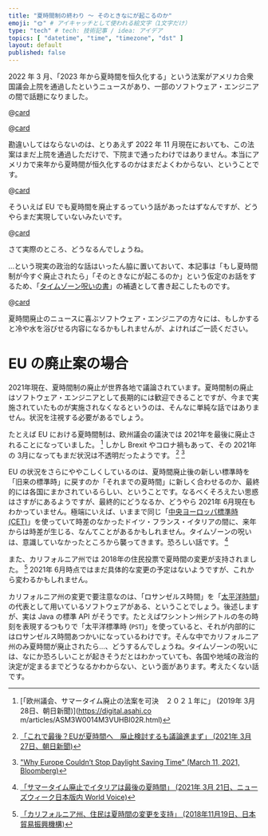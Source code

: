 ```yaml
---
title: "夏時間制の終わり 〜 そのときなにが起こるのか"
emoji: "🌞" # アイキャッチとして使われる絵文字（1文字だけ）
type: "tech" # tech: 技術記事 / idea: アイデア
topics: [ "datetime", "time", "timezone", "dst" ]
layout: default
published: false
---
```


2022 年 3 月、「2023 年から夏時間を恒久化する」という法案がアメリカ合衆国議会上院を通過したというニュースがあり、一部のソフトウェア・エンジニアの間で話題になりました。

@[card](https://jp.reuters.com/article/usa-senate-daylight-idJPKCN2LD0ET)

@[card](https://www.reuters.com/world/us/us-senate-approves-bill-that-would-make-daylight-savings-time-permanent-2023-2022-03-15/)

勘違いしてはならないのは、とりあえず 2022 年 11 月現在においても、この法案はまだ上院を通過しただけで、下院まで通ったわけではありません。本当にアメリカで来年から夏時間が恒久化するのかはまだよくわからない、ということです。

@[card](https://thehill.com/homenews/house/3571007-permanent-daylight-saving-time-hits-brick-wall-in-house/)

そういえば EU でも夏時間を廃止するっていう話があったはずなんですが、どうやらまだ実現していないみたいです。

@[card](https://www.bloomberg.com/news/articles/2021-03-11/will-daylight-saving-time-ever-end)

さて実際のところ、どうなるんでしょうね。

…という現実の政治的な話はいったん脇に置いておいて、本記事は「もし夏時間制が今すぐ廃止されたら」「そのときなにが起こるのか」という仮定のお話をするため、「[タイムゾーン呪いの書](./curse-of-timezones-common-ja)」の補遺として書き起こしたものです。

@[card](https://zenn.dev/dmikurube/articles/curse-of-timezones-common-ja)

夏時間廃止のニュースに喜ぶソフトウェア・エンジニアの方々には、もしかすると冷や水を浴びせる内容になるかもしれませんが、よければご一読ください。

EU の廃止案の場合
==================

2021年現在、夏時間制の廃止が世界各地で議論されています。夏時間制の廃止はソフトウェア・エンジニアとして長期的には歓迎できることですが、今まで実施されていたものが実施されなくなるというのは、そんなに単純な話ではありません。状況を注視する必要があるでしょう。

たとえば EU における夏時間制は、欧州議会の議決では 2021年を最後に廃止されることになっていました。 [^eu-summer-time-2019] しかし Brexit やコロナ禍もあって、その 2021年の 3月になってもまだ状況は不透明だったようです。 [^eu-summer-time-2021-asahi] [^eu-summer-time-2021-bloomberg]

[^eu-summer-time-2019]: [「欧州議会、サマータイム廃止の法案を可決　２０２１年に」 (2019年 3月 28日、朝日新聞)](https://digital.asahi.co
m/articles/ASM3W0014M3VUHBI02R.html)
[^eu-summer-time-2021-asahi]: [「これで最後？EUが夏時間へ　廃止検討するも議論進まず」 (2021年 3月 27日、朝日新聞)](https://digital.asahi.com/articles/ASP3W4HWJP3VUHBI04L.html)
[^eu-summer-time-2021-bloomberg]: ["Why Europe Couldn’t Stop Daylight Saving Time" (March 11, 2021, Bloomberg)](https://www.bloomberg.com/news/articles/2021-03-11/will-daylight-saving-time-ever-end)

EU の状況をさらにややこしくしているのは、夏時間廃止後の新しい標準時を「旧来の標準時」に戻すのか「それまでの夏時間」に新しく合わせるのか、最終的には各国にまかされているらしい、ということです。なるべくそろえたい思惑はさすがにあるようですが、最終的にどうなるか、どうやら 2021年 6月現在もわかっていません。極端にいえば、いままで同じ「[中央ヨーロッパ標準時 (CET)](https://ja.wikipedia.org/wiki/%E4%B8%AD%E5%A4%AE%E3%83%A8%E3%83%BC%E3%83%AD%E3%83%83%E3%83%91%E6%99%82%E9%96%93)」を使っていて時差のなかったドイツ・フランス・イタリアの間に、来年からは時差が生じる、なんてことがあるかもしれません。タイムゾーンの呪いは、意識していなかったところから襲ってきます。恐ろしい話です。 [^italy-2021]

[^italy-2021]: [「サマータイム廃止でイタリアは最後の夏時間」 (2021年 3月 21日、ニューズウィーク日本版内 World Voice)](https://www.newsweekjapan.jp/worldvoice/vismoglie/2021/03/post-23.php)

また、カリフォルニア州では 2018年の住民投票で夏時間の変更が支持されました。 [^california-proposition-7] 2021年 6月時点ではまだ具体的な変更の予定はないようですが、これから変わるかもしれません。

[^california-proposition-7]: [「カリフォルニア州、住民は夏時間の変更を支持」 (2018年11月19日、日本貿易振興機構)](https://www.jetro.go.jp/biznews/2018/11/f4ab9860d030abf0.html)

カリフォルニア州の変更で要注意なのは、「ロサンゼルス時間」を「[太平洋時間](https://ja.wikipedia.org/wiki/%E5%A4%AA%E5%B9%B3%E6%B4%8B%E6%99%82%E9%96%93)」の代表として用いているソフトウェアがある、ということでしょう。後述しますが、実は Java の標準 API がそうです。たとえばワシントン州シアトルの冬の時刻を表現するつもりで「太平洋標準時 (`PST`)」を使っていると、それが内部的にはロサンゼルス時間あつかいになっているわけです。そんな中でカリフォルニア州のみ夏時間が廃止されたら…、どうするんでしょうね。タイムゾーンの呪いには、なにか恐ろしいことが起きそうだとはわかっていても、各国や地域の政治的決定が定まるまでどうなるかわからない、という面があります。考えたくない話です。
